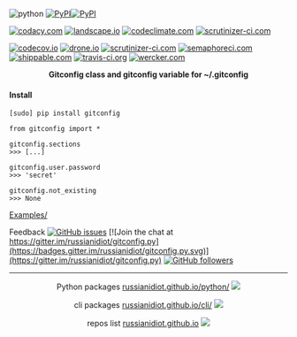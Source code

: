 <!--
README generated with readmemako.py (github.com/russianidiot/readme-mako.py) and .README dotfiles (github.com/russianidiot-dotfiles/.README)
-->

![python](https://img.shields.io/badge/language-python-blue.svg)
[![PyPI](https://img.shields.io/pypi/pyversions/gitconfig.svg)](https://pypi.python.org/pypi/gitconfig)[![PyPI](https://img.shields.io/pypi/v/gitconfig.svg)](https://pypi.python.org/pypi/gitconfig)

[![codacy.com](https://api.codacy.com/project/badge/Grade/49fed644fc554455896509e21bce35a2)](https://www.codacy.com/app/russianidiot-github/gitconfig-py/dashboard)
[![landscape.io](https://landscape.io/github/russianidiot/gitconfig.py/master/landscape.svg?style=flat)](https://landscape.io/github/russianidiot/gitconfig.py)
[![codeclimate.com](https://codeclimate.com/github/russianidiot/gitconfig.py/badges/gpa.svg)](https://codeclimate.com/github/russianidiot/gitconfig.py)
[![scrutinizer-ci.com](https://scrutinizer-ci.com/g/russianidiot/gitconfig.py/badges/quality-score.png?b=master)](https://scrutinizer-ci.com/g/russianidiot/gitconfig.py/)

[![codecov.io](https://codecov.io/github/russianidiot/gitconfig.py/coverage.svg?branch=master)](https://codecov.io/github/russianidiot/gitconfig.py?branch=master)
[![drone.io](https://drone.io/github.com/russianidiot/gitconfig.py/status.png)](https://drone.io/github.com/russianidiot/gitconfig.py)
[![scrutinizer-ci.com](https://scrutinizer-ci.com/g/russianidiot/gitconfig.py/badges/build.png?b=master)](https://scrutinizer-ci.com/g/russianidiot/gitconfig.py/)
[![semaphoreci.com](https://semaphoreci.com/api/v1/russianidiot/gitconfig-py/branches/master/shields_badge.svg)](https://semaphoreci.com/russianidiot/gitconfig-py)
[![shippable.com](https://api.shippable.com/projects/57068cbb2a8192902e1bbbab/badge?branch=master)](https://app.shippable.com/projects/57068cbb2a8192902e1bbbab/status/)
[![travis-ci.org](https://api.travis-ci.org/russianidiot/gitconfig.py.svg)](https://travis-ci.org/russianidiot/gitconfig.py)
[![wercker.com](https://app.wercker.com/status/6701d8ad895b107580ba23523aaa414f/s/master)](https://app.wercker.com/#applications/570a927fa67d5d650b045572)

<p align="center">
    <b>Gitconfig class and gitconfig variable for ~/.gitconfig</b>
</p>

#### Install

`[sudo] pip install gitconfig`

```
from gitconfig import *

gitconfig.sections
>>> [...]

gitconfig.user.password
>>> 'secret'

gitconfig.not_existing
>>> None
```

[Examples/](https://github.com/russianidiot/gitconfig.py/tree/master/Examples)

Feedback
[![GitHub issues](https://img.shields.io/github/issues/russianidiot/gitconfig.py.svg)](https://github.com/russianidiot/gitconfig.py/issues)
[![Join the chat at https://gitter.im/russianidiot/gitconfig.py](https://badges.gitter.im/russianidiot/gitconfig.py.svg)](https://gitter.im/russianidiot/gitconfig.py)
[![GitHub followers](https://img.shields.io/github/followers/russianidiot.svg?style=social&label=Follow)](https://github.com/russianidiot)

* * *

<p align="center">
	Python packages <a href="http://russianidiot.github.io/python/">russianidiot.github.io/python/</a>
	<img src="http://russianidiot.github.io/images/python/16.png" />
</p>
<p align="center">
	cli packages <a href="http://russianidiot.github.io/cli/">russianidiot.github.io/cli/</a>
<img src="http://russianidiot.github.io/images/cli/16.png" />
</p>

<p align="center">
	repos list <a href="http://russianidiot.github.io/">russianidiot.github.io</a> <img src="http://russianidiot.github.io/images/star/16.png" />
</p>
